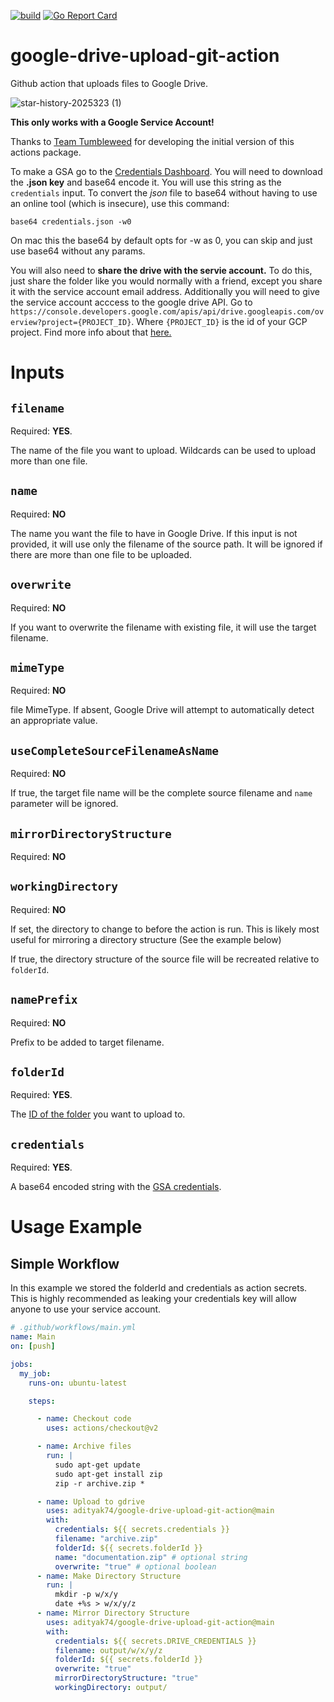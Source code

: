 [![build](https://github.com/adityak74/google-drive-upload-git-action/actions/workflows/ci.yaml/badge.svg?branch=main)](https://github.com/adityak74/google-drive-upload-git-action/actions)
[![Go Report Card](https://goreportcard.com/badge/github.com/adityak74/google-drive-upload-git-action)](https://goreportcard.com/report/github.com/adityak74/google-drive-upload-git-action)

# google-drive-upload-git-action
Github action that uploads files to Google Drive.

![star-history-2025323 (1)](https://github.com/user-attachments/assets/5f54c80b-96cd-4314-a8b5-3f1ac5504fd4)

**This only works with a Google Service Account!**

Thanks to [Team Tumbleweed](https://github.com/team-tumbleweed) for developing the initial version of this actions package.

To make a GSA go to the [Credentials Dashboard](https://console.cloud.google.com/apis/credentials). You will need to download the **.json key** and base64 encode it. You will use this string as the `credentials` input. To convert the *json* file to base64 without having to use an online tool (which is insecure), use this command:

`base64 credentials.json -w0`

On mac this the base64 by default opts for -w as 0, you can skip and just use base64 without any params.

You will also need to **share the drive with the servie account.** To do this, just share the folder like you would normally with a friend, except you share it with the service account email address. Additionally you will need to give the service account acccess to the google drive API. 
Go to `https://console.developers.google.com/apis/api/drive.googleapis.com/overview?project={PROJECT_ID}`. Where `{PROJECT_ID}` is the id of your GCP project. Find more info about that [here.](https://support.google.com/googleapi/answer/7014113?hl=en)

# Inputs

## ``filename``
Required: **YES**.  

The name of the file you want to upload. Wildcards can be used to upload more than one file.

## ``name``
Required: **NO**

The name you want the file to have in Google Drive. If this input is not provided, it will use only the filename of the source path. It will be ignored if there are more than one file to be uploaded.

## ``overwrite``
Required: **NO**

If you want to overwrite the filename with existing file, it will use the target filename.
## ``mimeType``
Required: **NO**

file MimeType. If absent, Google Drive will attempt to automatically detect an appropriate value.

## ``useCompleteSourceFilenameAsName``
Required: **NO**

If true, the target file name will be the complete source filename and `name` parameter will be ignored.

## ``mirrorDirectoryStructure``
Required: **NO**

## ``workingDirectory``
Required: **NO**

If set, the directory to change to before the action is run. This is likely most useful for mirroring a directory structure (See the example below)


If true, the directory structure of the source file will be recreated relative to ``folderId``.

## ``namePrefix``
Required: **NO**

Prefix to be added to target filename.

## ``folderId``
Required: **YES**. 

The [ID of the folder](https://ploi.io/documentation/database/where-do-i-get-google-drive-folder-id) you want to upload to.

## ``credentials``
Required: **YES**.

A base64 encoded string with the [GSA credentials](https://stackoverflow.com/questions/46287267/how-can-i-get-the-file-service-account-json-for-google-translate-api/46290808).


# Usage Example

## Simple Workflow
In this example we stored the folderId and credentials as action secrets. This is highly recommended as leaking your credentials key will allow anyone to use your service account.
```yaml
# .github/workflows/main.yml
name: Main
on: [push]

jobs:
  my_job:
    runs-on: ubuntu-latest

    steps:

      - name: Checkout code
        uses: actions/checkout@v2

      - name: Archive files
        run: |
          sudo apt-get update
          sudo apt-get install zip
          zip -r archive.zip *

      - name: Upload to gdrive
        uses: adityak74/google-drive-upload-git-action@main
        with:
          credentials: ${{ secrets.credentials }}
          filename: "archive.zip"
          folderId: ${{ secrets.folderId }}
          name: "documentation.zip" # optional string
          overwrite: "true" # optional boolean
      - name: Make Directory Structure
        run: |
          mkdir -p w/x/y
          date +%s > w/x/y/z
      - name: Mirror Directory Structure
        uses: adityak74/google-drive-upload-git-action@main
        with:
          credentials: ${{ secrets.DRIVE_CREDENTIALS }}
          filename: output/w/x/y/z
          folderId: ${{ secrets.folderId }}
          overwrite: "true"
          mirrorDirectoryStructure: "true"
          workingDirectory: output/
          
```

